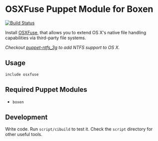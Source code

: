 # OSXFuse Puppet Module for Boxen

[![Build Status](https://travis-ci.org/boxen/puppet-osxfuse.png?branch=master)](https://travis-ci.org/boxen/puppet-osxfuse)

Install [OSXFuse](http://osxfuse.github.io), that allows you to extend OS X's native file handling capabilities via third-party file systems.

_Checkout [puppet-ntfs_3g](http://github.com/MoOx/puppet-ntfs_3g) to add NTFS support to OS X._

## Usage

```puppet
include osxfuse
```

## Required Puppet Modules

* `boxen`

## Development

Write code. Run `script/cibuild` to test it. Check the `script`
directory for other useful tools.
